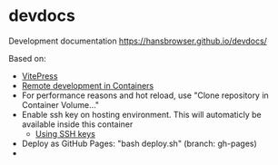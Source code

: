 # devdocs
Development documentation
https://hansbrowser.github.io/devdocs/

Based on:
* [VitePress](https://vitepress.vuejs.org/)
* [Remote development in Containers](https://code.visualstudio.com/docs/remote/containers-tutorial)
* For performance reasons and hot reload, use "Clone repository in Container Volume..."
* Enable ssh key on hosting environment. This will automaticly be available inside this container
  * [Using SSH keys](https://code.visualstudio.com/docs/remote/)
* Deploy as GitHub Pages: "bash deploy.sh" (branch: gh-pages)
* 